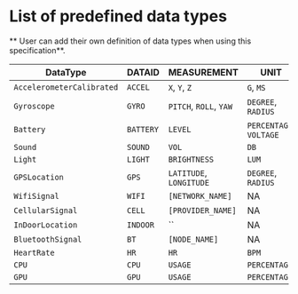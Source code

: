 # List of predefined data types

** User can add their own definition of data types when using this specification**.

| DataType | DATAID | MEASUREMENT | UNIT
| --- | --- | --- | --- |
| `AccelerometerCalibrated` | `ACCEL` | `X`, `Y`, `Z` | `G`, `MS`
| `Gyroscope` | `GYRO` | `PITCH`, `ROLL`, `YAW` | `DEGREE`, `RADIUS`
| `Battery` | `BATTERY` | `LEVEL` | `PERCENTAGE`, `VOLTAGE`
| `Sound` | `SOUND` | `VOL` | `DB`
| `Light` | `LIGHT` | `BRIGHTNESS` | `LUM`
| `GPSLocation` | `GPS` | `LATITUDE`, `LONGITUDE` | `DEGREE`, `RADIUS`
| `WifiSignal` | `WIFI` | `[NETWORK_NAME]` | NA
| `CellularSignal` | `CELL` | `[PROVIDER_NAME]` | NA
| `InDoorLocation` | `INDOOR` | `` | NA 
| `BluetoothSignal` | `BT` | `[NODE_NAME]` | NA
| `HeartRate` | `HR` | `HR` | `BPM`
| `CPU` | `CPU` | `USAGE` | `PERCENTAGE`
| `GPU` | `GPU` | `USAGE` | `PERCENTAGE`


